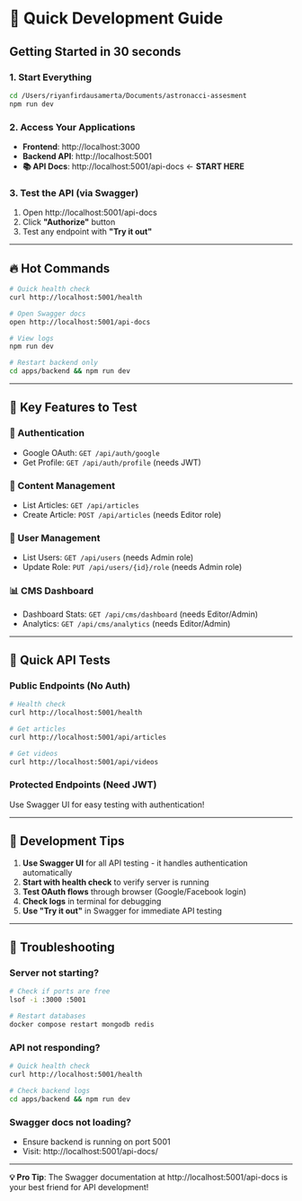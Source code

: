 # 🚀 Quick Development Guide

## Getting Started in 30 seconds

### 1. Start Everything
```bash
cd /Users/riyanfirdausamerta/Documents/astronacci-assesment
npm run dev
```

### 2. Access Your Applications
- **Frontend**: http://localhost:3000
- **Backend API**: http://localhost:5001  
- **📚 API Docs**: http://localhost:5001/api-docs ← **START HERE**

### 3. Test the API (via Swagger)
1. Open http://localhost:5001/api-docs
2. Click **"Authorize"** button
3. Test any endpoint with **"Try it out"**

---

## 🔥 Hot Commands

```bash
# Quick health check
curl http://localhost:5001/health

# Open Swagger docs
open http://localhost:5001/api-docs

# View logs
npm run dev

# Restart backend only
cd apps/backend && npm run dev
```

---

## 📱 Key Features to Test

### 🔐 Authentication
- Google OAuth: `GET /api/auth/google`
- Get Profile: `GET /api/auth/profile` (needs JWT)

### 📄 Content Management  
- List Articles: `GET /api/articles`
- Create Article: `POST /api/articles` (needs Editor role)

### 👥 User Management
- List Users: `GET /api/users` (needs Admin role)
- Update Role: `PUT /api/users/{id}/role` (needs Admin role)

### 📊 CMS Dashboard
- Dashboard Stats: `GET /api/cms/dashboard` (needs Editor/Admin)
- Analytics: `GET /api/cms/analytics` (needs Editor/Admin)

---

## 🧪 Quick API Tests

### Public Endpoints (No Auth)
```bash
# Health check
curl http://localhost:5001/health

# Get articles
curl http://localhost:5001/api/articles

# Get videos  
curl http://localhost:5001/api/videos
```

### Protected Endpoints (Need JWT)
Use Swagger UI for easy testing with authentication!

---

## 🎯 Development Tips

1. **Use Swagger UI** for all API testing - it handles authentication automatically
2. **Start with health check** to verify server is running
3. **Test OAuth flows** through browser (Google/Facebook login)
4. **Check logs** in terminal for debugging
5. **Use "Try it out"** in Swagger for immediate API testing

---

## 🔧 Troubleshooting

### Server not starting?
```bash
# Check if ports are free
lsof -i :3000 :5001

# Restart databases
docker compose restart mongodb redis
```

### API not responding?
```bash
# Quick health check
curl http://localhost:5001/health

# Check backend logs
cd apps/backend && npm run dev
```

### Swagger docs not loading?
- Ensure backend is running on port 5001
- Visit: http://localhost:5001/api-docs/

---

**💡 Pro Tip**: The Swagger documentation at http://localhost:5001/api-docs is your best friend for API development!
